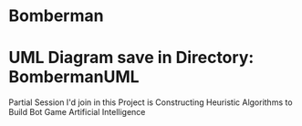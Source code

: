# Bomberman
# UML Diagram save in Directory: BombermanUML
Partial Session I'd join in this Project is Constructing Heuristic Algorithms to Build Bot Game Artificial Intelligence